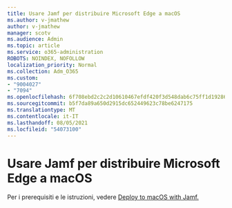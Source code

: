 ```yaml
---
title: Usare Jamf per distribuire Microsoft Edge a macOS
ms.author: v-jmathew
author: v-jmathew
manager: scotv
ms.audience: Admin
ms.topic: article
ms.service: o365-administration
ROBOTS: NOINDEX, NOFOLLOW
localization_priority: Normal
ms.collection: Adm_O365
ms.custom:
- "9004027"
- "7094"
ms.openlocfilehash: 6f708ebd2c2c2d10610467efdf420f3d548dab6c75ff1d19286561e754ba7710
ms.sourcegitcommit: b5f7da89a650d2915dc652449623c78be6247175
ms.translationtype: MT
ms.contentlocale: it-IT
ms.lasthandoff: 08/05/2021
ms.locfileid: "54073100"
---
```

# <a name="use-jamf-to-deploy-microsoft-edge-to-macos"></a>Usare Jamf per distribuire Microsoft Edge a macOS

Per i prerequisiti e le istruzioni, vedere [Deploy to macOS with Jamf.](https://go.microsoft.com/fwlink/?linkid=2135109)
